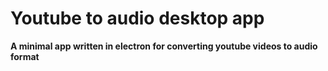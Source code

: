 # Youtube to audio desktop app

**A minimal app written in electron for converting youtube videos to audio format**